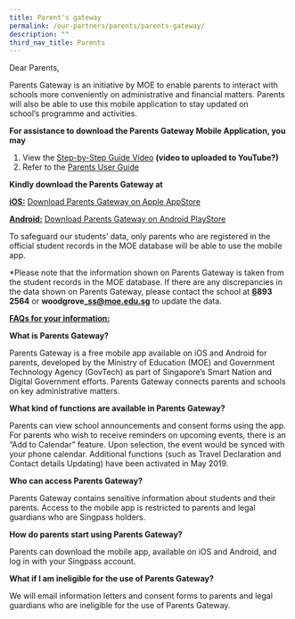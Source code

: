 ```yaml
---
title: Parent's gateway
permalink: /our-partners/parents/parents-gateway/
description: ""
third_nav_title: Parents
---
```

Dear Parents,

Parents Gateway is an initiative by MOE to enable parents to interact with schools more conveniently on administrative and financial matters. Parents will also be able to use this mobile application to stay updated on school’s programme and activities.

**For assistance to download the Parents Gateway Mobile Application, you may**  

1.  View the [Step-by-Step Guide Video](https://woodgrovesec-moe-edu-sg-admin.cwp.sg/qql/slot/u609/Others/Parents%20Gateway%20resources/Parents-Gateway-Video.mp4) **(video to uploaded to YouTube?)**
2.  Refer to the [Parents User Guide](/files/Parents-User-Guide.pdf)

**Kindly download the Parents Gateway at** 

**<u>iOS:</u>** [Download Parents Gateway on Apple AppStore](https://itunes.apple.com/sg/app/parents-gateway/id1267198708?mt=8)

**<u>Android:</u>** [Download Parents Gateway on Android PlayStore](https://play.google.com/store/apps/details?id=com.moe.pgp&hl=en_SG)

To safeguard our students’ data, only parents who are registered in the official student records in the MOE database will be able to use the mobile app.

\*Please note that the information shown on Parents Gateway is taken from the student records in the MOE database. If there are any discrepancies in the data shown on Parents Gateway, please contact the school at [**6**](mailto:Northlight@ite.edu.sg)**893 2564** or **woodgrove\_ss@moe.edu.sg** to update the data.

**<u>FAQs for your information:</u>**

**What is Parents Gateway?**

Parents Gateway is a free mobile app available on iOS and Android for parents, developed by the Ministry of Education (MOE) and Government Technology Agency (GovTech) as part of Singapore’s Smart Nation and Digital Government efforts. Parents Gateway connects parents and schools on key administrative matters.

**What kind of functions are available in Parents Gateway?**

Parents can view school announcements and consent forms using the app. For parents who wish to receive reminders on upcoming events, there is an “Add to Calendar” feature. Upon selection, the event would be synced with your phone calendar. Additional functions (such as Travel Declaration and Contact details Updating) have been activated in May 2019.

**Who can access Parents Gateway?**

Parents Gateway contains sensitive information about students and their parents. Access to the mobile app is restricted to parents and legal guardians who are Singpass holders.

**How do parents start using Parents Gateway?**

Parents can download the mobile app, available on iOS and Android, and log in with your Singpass account.

**What if I am ineligible for the use of Parents Gateway?**

We will email information letters and consent forms to parents and legal guardians who are ineligible for the use of Parents Gateway.